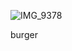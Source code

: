 ![IMG_9378](https://github.com/user-attachments/assets/87b2019f-1ad3-43d6-8515-030a64301d73)


burger

